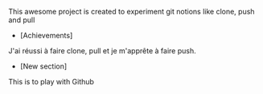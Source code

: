 This awesome project is created to experiment git notions like clone, push and pull


* [Achievements]

J'ai réussi à faire clone, pull et je m'apprête à faire push.

* [New section] 

This is to play with Github  
